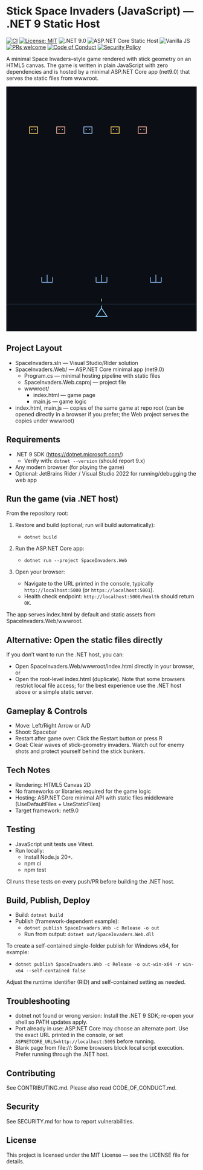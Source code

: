 # Stick Space Invaders (JavaScript) — .NET 9 Static Host

<p align="left">
  <a href="https://github.com/spurs899/space-invaders/actions"><img src="https://img.shields.io/github/actions/workflow/status/spurs899/space-invaders/build.yml?branch=main" alt="CI"></a>
  <a href="LICENSE"><img src="https://img.shields.io/badge/License-MIT-blue.svg" alt="License: MIT"></a>
  <img src="https://img.shields.io/badge/.NET-9.0-512BD4?logo=dotnet&logoColor=white" alt=".NET 9.0">
  <img src="https://img.shields.io/badge/ASP.NET%20Core-Static%20Host-5C2D91?logo=dotnet" alt="ASP.NET Core Static Host">
  <img src="https://img.shields.io/badge/JavaScript-vanilla-F7DF1E?logo=javascript&logoColor=black" alt="Vanilla JS"></img>
  <a href="CONTRIBUTING.md"><img src="https://img.shields.io/badge/PRs-welcome-brightgreen.svg" alt="PRs welcome"></a>
  <a href="CODE_OF_CONDUCT.md"><img src="https://img.shields.io/badge/Code%20of%20Conduct-Contributor%20Covenant-0e75b6.svg" alt="Code of Conduct"></a>
  <a href="SECURITY.md"><img src="https://img.shields.io/badge/Security-Policy-informational.svg" alt="Security Policy"></a>
</p>

A minimal Space Invaders–style game rendered with stick geometry on an HTML5 canvas. The game is written in plain JavaScript with zero dependencies and is hosted by a minimal ASP.NET Core app (net9.0) that serves the static files from wwwroot.

![Gameplay screenshot](SpaceInvaders.Web/assets/screenshot.svg)

## Project Layout

- SpaceInvaders.sln — Visual Studio/Rider solution
- SpaceInvaders.Web/ — ASP.NET Core minimal app (net9.0)
  - Program.cs — minimal hosting pipeline with static files
  - SpaceInvaders.Web.csproj — project file
  - wwwroot/
    - index.html — game page
    - main.js — game logic
- index.html, main.js — copies of the same game at repo root (can be opened directly in a browser if you prefer; the Web project serves the copies under wwwroot)

## Requirements

- .NET 9 SDK (https://dotnet.microsoft.com/)
  - Verify with: `dotnet --version` (should report 9.x)
- Any modern browser (for playing the game)
- Optional: JetBrains Rider / Visual Studio 2022 for running/debugging the web app

## Run the game (via .NET host)

From the repository root:

1) Restore and build (optional; run will build automatically):
   - `dotnet build`

2) Run the ASP.NET Core app:
   - `dotnet run --project SpaceInvaders.Web`

3) Open your browser:
   - Navigate to the URL printed in the console, typically `http://localhost:5000` (or `https://localhost:5001`).
   - Health check endpoint: `http://localhost:5000/health` should return `OK`.

The app serves index.html by default and static assets from SpaceInvaders.Web/wwwroot.

## Alternative: Open the static files directly

If you don’t want to run the .NET host, you can:
- Open SpaceInvaders.Web/wwwroot/index.html directly in your browser, or
- Open the root-level index.html (duplicate). Note that some browsers restrict local file access; for the best experience use the .NET host above or a simple static server.

## Gameplay & Controls

- Move: Left/Right Arrow or A/D
- Shoot: Spacebar
- Restart after game over: Click the Restart button or press R
- Goal: Clear waves of stick-geometry invaders. Watch out for enemy shots and protect yourself behind the stick bunkers.

## Tech Notes

- Rendering: HTML5 Canvas 2D
- No frameworks or libraries required for the game logic
- Hosting: ASP.NET Core minimal API with static files middleware (UseDefaultFiles + UseStaticFiles)
- Target framework: net9.0

## Testing

- JavaScript unit tests use Vitest.
- Run locally:
  - Install Node.js 20+.
  - npm ci
  - npm test

CI runs these tests on every push/PR before building the .NET host.

## Build, Publish, Deploy

- Build: `dotnet build`
- Publish (framework-dependent example):
  - `dotnet publish SpaceInvaders.Web -c Release -o out`
  - Run from output: `dotnet out/SpaceInvaders.Web.dll`

To create a self-contained single-folder publish for Windows x64, for example:
- `dotnet publish SpaceInvaders.Web -c Release -o out-win-x64 -r win-x64 --self-contained false`

Adjust the runtime identifier (RID) and self-contained setting as needed.

## Troubleshooting

- dotnet not found or wrong version: Install the .NET 9 SDK; re-open your shell so PATH updates apply.
- Port already in use: ASP.NET Core may choose an alternate port. Use the exact URL printed in the console, or set `ASPNETCORE_URLS=http://localhost:5005` before running.
- Blank page from file://: Some browsers block local script execution. Prefer running through the .NET host.

## Contributing

See CONTRIBUTING.md. Please also read CODE_OF_CONDUCT.md.

## Security

See SECURITY.md for how to report vulnerabilities.

## License

This project is licensed under the MIT License — see the LICENSE file for details.